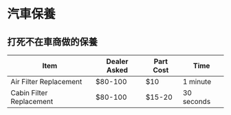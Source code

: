 汽車保養
========


打死不在車商做的保養
--------------------

| Item | Dealer Asked | Part Cost | Time |
| ---- | ------------ | --------- | ---- |
| Air Filter Replacement | $80-100 | $10 | 1 minute |
| Cabin Filter Replacement | $80-100 | $15-20 | 30 seconds |
